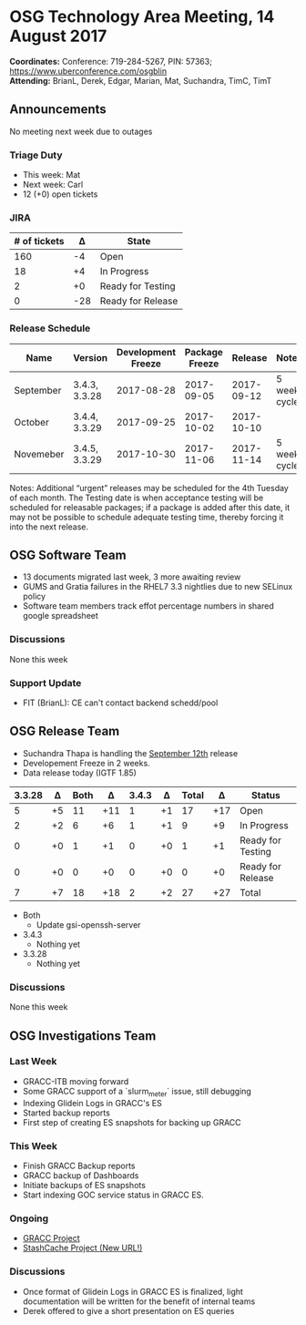 # OSG Technology Area Meeting, 14 August 2017

**Coordinates:** Conference: 719-284-5267, PIN: 57363; <https://www.uberconference.com/osgblin>  
**Attending:** BrianL, Derek, Edgar, Marian, Mat, Suchandra, TimC, TimT


## Announcements

No meeting next week due to outages  


### Triage Duty

-   This week: Mat
-   Next week: Carl
-   12 (+0) open tickets


### JIRA

| # of tickets | &Delta; | State             |
| ------------ | ------- | ----------------- |
| 160          | -4      | Open              |
| 18           | +4      | In Progress       |
| 2            | +0      | Ready for Testing |
| 0            | -28     | Ready for Release |


### Release Schedule

| Name      | Version       | Development Freeze | Package Freeze | Release    | Notes        |
| --------- | ------------- | ------------------ | -------------- | ---------- | ------------ |
| September | 3.4.3, 3.3.28 | 2017-08-28         | 2017-09-05     | 2017-09-12 | 5 week cycle |
| October   | 3.4.4, 3.3.29 | 2017-09-25         | 2017-10-02     | 2017-10-10 |              |
| Novemeber | 3.4.5, 3.3.29 | 2017-10-30         | 2017-11-06     | 2017-11-14 | 5 week cycle |

Notes: Additional “urgent” releases may be scheduled for the 4th Tuesday of each month. The Testing date is when acceptance testing will be scheduled for releasable packages; if a package is added after this date, it may not be possible to schedule adequate testing time, thereby forcing it into the next release.  


## OSG Software Team

-   13 documents migrated last week, 3 more awaiting review
-   GUMS and Gratia failures in the RHEL7 3.3 nightlies due to new SELinux policy
-   Software team members track effot percentage numbers in shared google spreadsheet


### Discussions

None this week

### Support Update

-   FIT (BrianL): CE can't contact backend schedd/pool


## OSG Release Team

-   Suchandra Thapa is handling the [September 12th](https://jira.opensciencegrid.org/issues/?filter=15254&jql=project%252520%25253D%252520SOFTWARE%252520AND%252520labels%252520in%252520(3.3.28%25252C%2525203.4.3)%252520ORDER%252520BY%252520status%252520ASC%25252C%252520priority%252520DESC%25252C%252520assignee%252520ASC) release
-   Developement Freeze in 2 weeks.
-   Data release today (IGTF 1.85)

| 3.3.28 | &Delta; | Both | &Delta; | 3.4.3 | &Delta; | Total | &Delta; | Status            |
| ------ | ------- | ---- | ------- | ----- | ------- | ----- | ------- | ----------------- |
| 5      | +5      | 11   | +11     | 1     | +1      | 17    | +17     | Open              |
| 2      | +2      | 6    | +6      | 1     | +1      | 9     | +9      | In Progress       |
| 0      | +0      | 1    | +1      | 0     | +0      | 1     | +1      | Ready for Testing |
| 0      | +0      | 0    | +0      | 0     | +0      | 0     | +0      | Ready for Release |
| 7      | +7      | 18   | +18     | 2     | +2      | 27    | +27     | Total             |

-   Both
    -   Update gsi-openssh-server
-   3.4.3
    -   Nothing yet
-   3.3.28
    -   Nothing yet

### Discussions

None this week

## OSG Investigations Team


### Last Week

-   GRACC-ITB moving forward
-   Some GRACC support of a \`slurm<sub>meter</sub>\` issue, still debugging
-   Indexing Glidein Logs in GRACC's ES
-   Started backup reports
-   First step of creating ES snapshots for backing up GRACC


### This Week

-   Finish GRACC Backup reports
-   GRACC backup of Dashboards
-   Initiate backups of ES snapshots
-   Start indexing GOC service status in GRACC ES.


### Ongoing

-   [GRACC Project](https://jira.opensciencegrid.org/projects/GRACC/)
-   [StashCache Project (New URL!)](https://opensciencegrid.org/docs/data/stashcache/overview/)

### Discussions

-   Once format of Glidein Logs in GRACC ES is finalized, light documentation will be written for the benefit of internal teams
-   Derek offered to give a short presentation on ES queries
